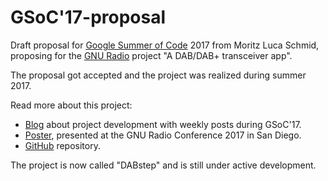 # GSoC'17-proposal
Draft proposal for [Google Summer of Code](https://summerofcode.withgoogle.com/) 2017 from Moritz Luca Schmid, proposing for the [GNU Radio](https://www.gnuradio.org/) project "A DAB/DAB+ transceiver app".

The proposal got accepted and the project was realized during summer 2017.

Read more about this project:
* [Blog](https://dabtransceiver.wordpress.com/) about project development with weekly posts during GSoC'17.
* [Poster](https://github.com/MoritzLucaSchmid/GRCon17_DAB_poster/blob/master/Poster_GRCon17_DAB.pdf), presented at the GNU Radio Conference 2017 in San Diego.
* [GitHub](https://github.com/kit-cel/gr-dab) repository.

The project is now called "DABstep" and is still under active development.
